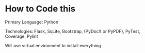 # How to Code this

Primary Language: Python

Technologies: Flask, SqLite, Bootstrap, (PyDocX or PyPDF), PyTest, Coverage, Pylint

Will use virtual environment to install everything
